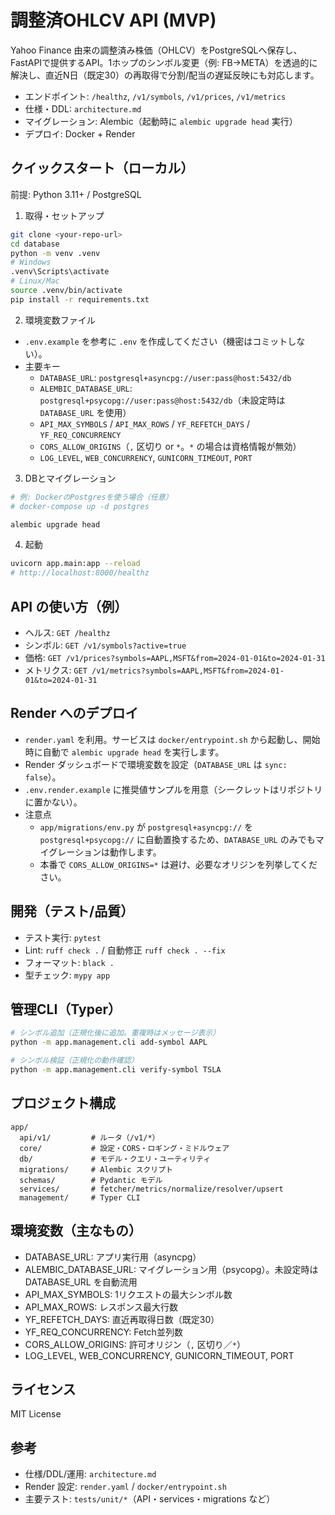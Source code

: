# 調整済OHLCV API (MVP)

Yahoo Finance 由来の調整済み株価（OHLCV）をPostgreSQLへ保存し、FastAPIで提供するAPI。1ホップのシンボル変更（例: FB→META）を透過的に解決し、直近N日（既定30）の再取得で分割/配当の遅延反映にも対応します。

- エンドポイント: `/healthz`, `/v1/symbols`, `/v1/prices`, `/v1/metrics`
- 仕様・DDL: `architecture.md`
- マイグレーション: Alembic（起動時に `alembic upgrade head` 実行）
- デプロイ: Docker + Render

## クイックスタート（ローカル）

前提: Python 3.11+ / PostgreSQL

1) 取得・セットアップ

```bash
git clone <your-repo-url>
cd database
python -m venv .venv
# Windows
.venv\Scripts\activate
# Linux/Mac
source .venv/bin/activate
pip install -r requirements.txt
```

2) 環境変数ファイル

- `.env.example` を参考に `.env` を作成してください（機密はコミットしない）。
- 主要キー
  - `DATABASE_URL`: `postgresql+asyncpg://user:pass@host:5432/db`
  - `ALEMBIC_DATABASE_URL`: `postgresql+psycopg://user:pass@host:5432/db`（未設定時は `DATABASE_URL` を使用）
  - `API_MAX_SYMBOLS` / `API_MAX_ROWS` / `YF_REFETCH_DAYS` / `YF_REQ_CONCURRENCY`
  - `CORS_ALLOW_ORIGINS`（`,` 区切り or `*`。`*` の場合は資格情報が無効）
  - `LOG_LEVEL`, `WEB_CONCURRENCY`, `GUNICORN_TIMEOUT`, `PORT`

3) DBとマイグレーション

```bash
# 例: DockerのPostgresを使う場合（任意）
# docker-compose up -d postgres

alembic upgrade head
```

4) 起動

```bash
uvicorn app.main:app --reload
# http://localhost:8000/healthz
```

## API の使い方（例）

- ヘルス: `GET /healthz`
- シンボル: `GET /v1/symbols?active=true`
- 価格: `GET /v1/prices?symbols=AAPL,MSFT&from=2024-01-01&to=2024-01-31`
- メトリクス: `GET /v1/metrics?symbols=AAPL,MSFT&from=2024-01-01&to=2024-01-31`

## Render へのデプロイ

- `render.yaml` を利用。サービスは `docker/entrypoint.sh` から起動し、開始時に自動で `alembic upgrade head` を実行します。
- Render ダッシュボードで環境変数を設定（`DATABASE_URL` は `sync: false`）。
- `.env.render.example` に推奨値サンプルを用意（シークレットはリポジトリに置かない）。
- 注意点
  - `app/migrations/env.py` が `postgresql+asyncpg://` を `postgresql+psycopg://` に自動置換するため、`DATABASE_URL` のみでもマイグレーションは動作します。
  - 本番で `CORS_ALLOW_ORIGINS=*` は避け、必要なオリジンを列挙してください。

## 開発（テスト/品質）

- テスト実行: `pytest`
- Lint: `ruff check .` / 自動修正 `ruff check . --fix`
- フォーマット: `black .`
- 型チェック: `mypy app`

## 管理CLI（Typer）

```bash
# シンボル追加（正規化後に追加。重複時はメッセージ表示）
python -m app.management.cli add-symbol AAPL

# シンボル検証（正規化の動作確認）
python -m app.management.cli verify-symbol TSLA
```

## プロジェクト構成

```
app/
  api/v1/         # ルータ（/v1/*）
  core/           # 設定・CORS・ロギング・ミドルウェア
  db/             # モデル・クエリ・ユーティリティ
  migrations/     # Alembic スクリプト
  schemas/        # Pydantic モデル
  services/       # fetcher/metrics/normalize/resolver/upsert
  management/     # Typer CLI
```

## 環境変数（主なもの）

- DATABASE_URL: アプリ実行用（asyncpg）
- ALEMBIC_DATABASE_URL: マイグレーション用（psycopg）。未設定時は DATABASE_URL を自動流用
- API_MAX_SYMBOLS: 1リクエストの最大シンボル数
- API_MAX_ROWS: レスポンス最大行数
- YF_REFETCH_DAYS: 直近再取得日数（既定30）
- YF_REQ_CONCURRENCY: Fetch並列数
- CORS_ALLOW_ORIGINS: 許可オリジン（`,` 区切り／`*`）
- LOG_LEVEL, WEB_CONCURRENCY, GUNICORN_TIMEOUT, PORT

## ライセンス

MIT License

## 参考

- 仕様/DDL/運用: `architecture.md`
- Render 設定: `render.yaml` / `docker/entrypoint.sh`
- 主要テスト: `tests/unit/*`（API・services・migrations など）

